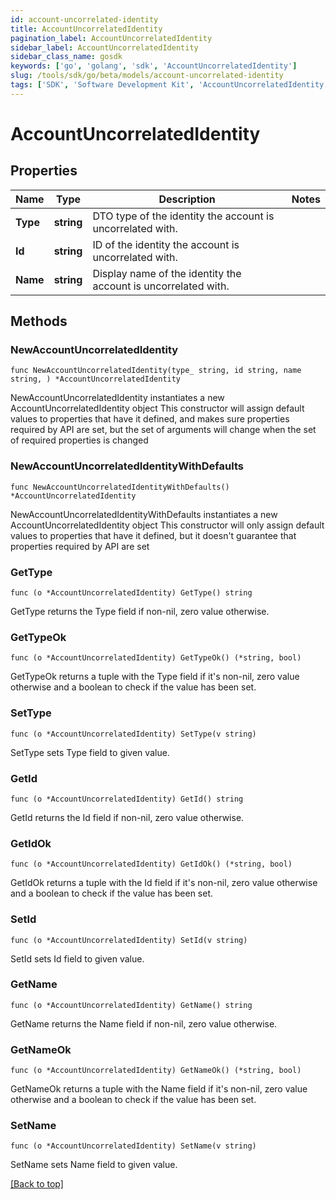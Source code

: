 ```yaml
---
id: account-uncorrelated-identity
title: AccountUncorrelatedIdentity
pagination_label: AccountUncorrelatedIdentity
sidebar_label: AccountUncorrelatedIdentity
sidebar_class_name: gosdk
keywords: ['go', 'golang', 'sdk', 'AccountUncorrelatedIdentity'] 
slug: /tools/sdk/go/beta/models/account-uncorrelated-identity
tags: ['SDK', 'Software Development Kit', 'AccountUncorrelatedIdentity']
---
```


# AccountUncorrelatedIdentity

## Properties

Name | Type | Description | Notes
------------ | ------------- | ------------- | -------------
**Type** | **string** | DTO type of the identity the account is uncorrelated with. | 
**Id** | **string** | ID of the identity the account is uncorrelated with. | 
**Name** | **string** | Display name of the identity the account is uncorrelated with. | 

## Methods

### NewAccountUncorrelatedIdentity

`func NewAccountUncorrelatedIdentity(type_ string, id string, name string, ) *AccountUncorrelatedIdentity`

NewAccountUncorrelatedIdentity instantiates a new AccountUncorrelatedIdentity object
This constructor will assign default values to properties that have it defined,
and makes sure properties required by API are set, but the set of arguments
will change when the set of required properties is changed

### NewAccountUncorrelatedIdentityWithDefaults

`func NewAccountUncorrelatedIdentityWithDefaults() *AccountUncorrelatedIdentity`

NewAccountUncorrelatedIdentityWithDefaults instantiates a new AccountUncorrelatedIdentity object
This constructor will only assign default values to properties that have it defined,
but it doesn't guarantee that properties required by API are set

### GetType

`func (o *AccountUncorrelatedIdentity) GetType() string`

GetType returns the Type field if non-nil, zero value otherwise.

### GetTypeOk

`func (o *AccountUncorrelatedIdentity) GetTypeOk() (*string, bool)`

GetTypeOk returns a tuple with the Type field if it's non-nil, zero value otherwise
and a boolean to check if the value has been set.

### SetType

`func (o *AccountUncorrelatedIdentity) SetType(v string)`

SetType sets Type field to given value.


### GetId

`func (o *AccountUncorrelatedIdentity) GetId() string`

GetId returns the Id field if non-nil, zero value otherwise.

### GetIdOk

`func (o *AccountUncorrelatedIdentity) GetIdOk() (*string, bool)`

GetIdOk returns a tuple with the Id field if it's non-nil, zero value otherwise
and a boolean to check if the value has been set.

### SetId

`func (o *AccountUncorrelatedIdentity) SetId(v string)`

SetId sets Id field to given value.


### GetName

`func (o *AccountUncorrelatedIdentity) GetName() string`

GetName returns the Name field if non-nil, zero value otherwise.

### GetNameOk

`func (o *AccountUncorrelatedIdentity) GetNameOk() (*string, bool)`

GetNameOk returns a tuple with the Name field if it's non-nil, zero value otherwise
and a boolean to check if the value has been set.

### SetName

`func (o *AccountUncorrelatedIdentity) SetName(v string)`

SetName sets Name field to given value.



[[Back to top]](#) 


